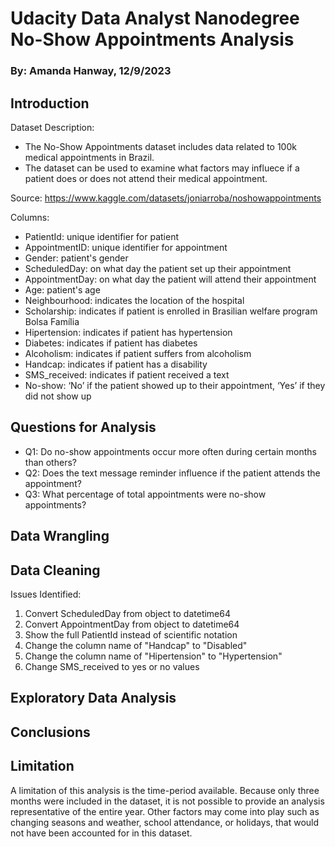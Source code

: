 # Udacity Data Analyst Nanodegree <br>No-Show Appointments Analysis
### By: Amanda Hanway, 12/9/2023 

## Introduction

Dataset Description:
- The No-Show Appointments dataset includes data related to 100k medical appointments in Brazil.  
- The dataset can be used to examine what factors may influece if a patient does or does not attend their medical appointment.  

Source: https://www.kaggle.com/datasets/joniarroba/noshowappointments  

Columns:  
- PatientId: unique identifier for patient  
- AppointmentID: unique identifier for appointment  
- Gender: patient's gender  
- ScheduledDay: on what day the patient set up their appointment  
- AppointmentDay: on what day the patient will attend their appointment  
- Age: patient's age  
- Neighbourhood: indicates the location of the hospital  
- Scholarship: indicates if patient is enrolled in Brasilian welfare program Bolsa Família  
- Hipertension: indicates if patient has hypertension  
- Diabetes: indicates if patient has diabetes  
- Alcoholism: indicates if patient suffers from alcoholism  
- Handcap: indicates if patient has a disability  
- SMS_received: indicates if patient received a text  
- No-show: ‘No’ if the patient showed up to their appointment, ‘Yes’ if they did not show up  

## Questions for Analysis

- Q1: Do no-show appointments occur more often during certain months than others?  
- Q2: Does the text message reminder influence if the patient attends the appointment?  
- Q3: What percentage of total appointments were no-show appointments?  

## Data Wrangling


## Data Cleaning

Issues Identified:  
1. Convert ScheduledDay from object to datetime64  
2. Convert AppointmentDay from object to datetime64  
3. Show the full PatientId instead of scientific notation  
4. Change the column name of "Handcap" to "Disabled"  
5. Change the column name of "Hipertension" to "Hypertension"  
6. Change SMS_received to yes or no values  

## Exploratory Data Analysis


## Conclusions


## Limitation  

A limitation of this analysis is the time-period available. Because only three months were included in the dataset, it is not possible to provide an analysis representative of the entire year. Other factors may come into play such as changing seasons and weather, school attendance, or holidays, that would not have been accounted for in this dataset.


